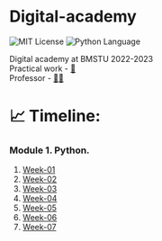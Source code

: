 # Digital-academy
<img src="https://img.shields.io/github/license/DimaPermyakov/IU5?color=brightgreen" alt="MIT License"> <img src="https://img.shields.io/badge/language-Python-blue.svg" alt="Python Language">

Digital academy at BMSTU 2022-2023<br>
Practical work - [👀](https://contest.yandex.ru/contest/40433/enter)<br>
Professor - [🧑‍💻](https://github.com/romvano/dc-web-developer-2022)

# 📈 Timeline:
### Module 1. Python.
1. [Week-01](https://github.com/IU5-IT/Digital-academy/tree/main/Python-01/01-week-01-DimaPermyakov)
2. [Week-02](https://github.com/IU5-IT/Digital-academy/tree/main/Python-01/01-week-02-DimaPermyakov)
3. [Week-03](https://github.com/IU5-IT/Digital-academy/tree/main/Python-01/01-week-03-DimaPermyakov)
4. [Week-04](https://github.com/IU5-IT/Digital-academy/tree/main/Python-01/01-week-04-DimaPermyakov)
5. [Week-05](https://github.com/IU5-IT/Digital-academy/tree/main/Python-01/01-week-05-DimaPermyakov)
6. [Week-06](https://github.com/IU5-IT/Digital-academy/tree/main/Python-01/01-week-06-DimaPermyakov)
7. [Week-07](https://github.com/IU5-IT/Digital-academy/tree/main/Python-01/01-week-07-DimaPermyakov)
